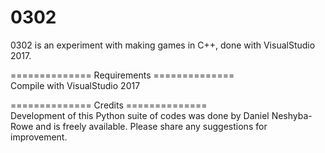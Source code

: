 0302  
==============  
0302 is an experiment with making games in C++, done with VisualStudio 2017.

==============  Requirements  ==============  
Compile with VisualStudio 2017


============== Credits ==============   
Development of this Python suite of codes was done by Daniel Neshyba-Rowe and is freely available. Please share any suggestions for improvement.